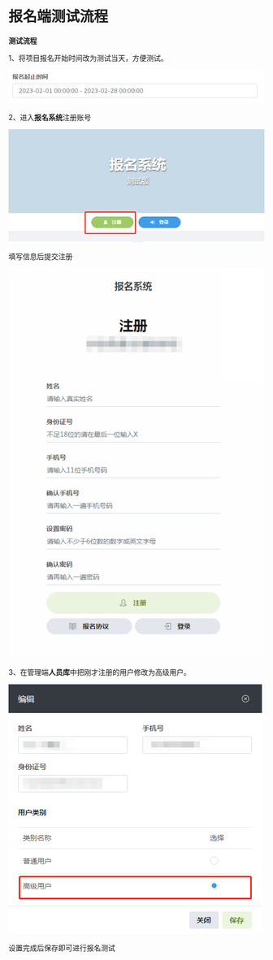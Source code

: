# 报名端测试流程



**测试流程**

1、将项目报名开始时间改为测试当天，方便测试。

![1675993290695](./assets/1675993290695.jpg)

2、进入**报名系统**注册账号

![1675993472688(1)](./assets/1675993472688(1).png)



填写信息后提交注册

![1675993549676](./assets/1675993549676.png)

3、在管理端**人员库**中把刚才注册的用户修改为高级用户。

![1675993587453](./assets/1675993587453.png)

设置完成后保存即可进行报名测试